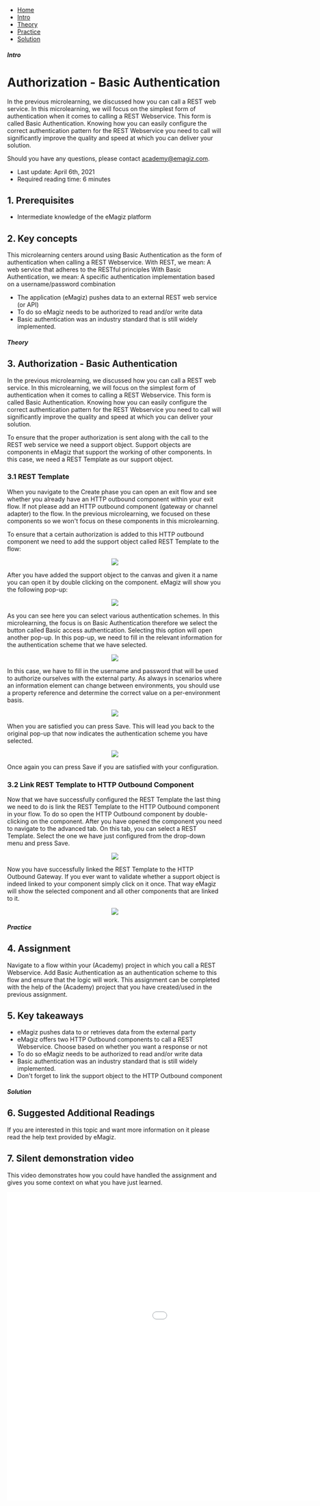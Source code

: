 <div class="ez-academy">
    <div class="ez-academy__body">
        <main class="micro-learning">
        <ul class="doc-nav">
            <li class="doc-nav__item"><a href="../../docs/microlearning/intermediate-rest-webservice-connectivity-index" class="doc-nav__link">Home</a></li>
            <li class="doc-nav__item"><a href="#intro" class="doc-nav__link">Intro</a></li>
            <li class="doc-nav__item"><a href="#theory" class="doc-nav__link">Theory</a></li>
            <li class="doc-nav__item"><a href="#practice" class="doc-nav__link">Practice</a></li>
            <li class="doc-nav__item"><a href="#solution" class="doc-nav__link">Solution</a></li>
        </ul>

<div class="doc">

##### Intro

# Authorization - Basic Authentication

In the previous microlearning, we discussed how you can call a REST web service. In this microlearning, we will focus on the simplest form of authentication when it comes to calling a REST Webservice. This form is called Basic Authentication. Knowing how you can easily configure the correct authentication pattern for the REST Webservice you need to call will significantly improve the quality and speed at which you can deliver your solution.
 
Should you have any questions, please contact academy@emagiz.com.

- Last update: April 6th, 2021
- Required reading time: 6 minutes

## 1. Prerequisites
- Intermediate knowledge of the eMagiz platform

## 2. Key concepts
This microlearning centers around using Basic Authentication as the form of authentication when calling a REST Webservice.
With REST, we mean: A web service that adheres to the RESTful principles
With Basic Authentication, we mean: A specific authentication implementation based on a username/password combination

- The application (eMagiz) pushes data to an external REST web service (or API)
- To do so eMagiz needs to be authorized to read and/or write data
- Basic authentication was an industry standard that is still widely implemented.

##### Theory    

## 3. Authorization - Basic Authentication

In the previous microlearning, we discussed how you can call a REST web service. In this microlearning, we will focus on the simplest form of authentication when it comes to calling a REST Webservice. This form is called Basic Authentication. Knowing how you can easily configure the correct authentication pattern for the REST Webservice you need to call will significantly improve the quality and speed at which you can deliver your solution.

To ensure that the proper authorization is sent along with the call to the REST web service we need a support object. Support objects are components in eMagiz that support the working of other components. In this case, we need a REST Template as our support object.

### 3.1 REST Template

When you navigate to the Create phase you can open an exit flow and see whether you already have an HTTP outbound component within your exit flow. If not please add an HTTP outbound component (gateway or channel adapter) to the flow. In the previous microlearning, we focused on these components so we won't focus on these components in this microlearning.

To ensure that a certain authorization is added to this HTTP outbound component we need to add the support object called REST Template to the flow:

<p align="center"><img src="../../img/microlearning/intermediate-rest-webservice-connectivity-authorization-basic-authentication--rest-template-search.png"></p>

After you have added the support object to the canvas and given it a name you can open it by double clicking on the component. eMagiz will show you the following pop-up:

<p align="center"><img src="../../img/microlearning/intermediate-rest-webservice-connectivity-authorization-basic-authentication--rest-template-empty.png"></p>

As you can see here you can select various authentication schemes. In this microlearning, the focus is on Basic Authentication therefore we select the button called Basic access authentication. Selecting this option will open another pop-up. In this pop-up, we need to fill in the relevant information for the authentication scheme that we have selected.

<p align="center"><img src="../../img/microlearning/intermediate-rest-webservice-connectivity-authorization-basic-authentication--pop-up-empty.png"></p>

In this case, we have to fill in the username and password that will be used to authorize ourselves with the external party. As always in scenarios where an information element can change between environments, you should use a property reference and determine the correct value on a per-environment basis.

<p align="center"><img src="../../img/microlearning/intermediate-rest-webservice-connectivity-authorization-basic-authentication--pop-up-filled-in.png"></p>

When you are satisfied you can press Save. This will lead you back to the original pop-up that now indicates the authentication scheme you have selected.

<p align="center"><img src="../../img/microlearning/intermediate-rest-webservice-connectivity-authorization-basic-authentication--rest-template-filled-in.png"></p>

Once again you can press Save if you are satisfied with your configuration.

### 3.2 Link REST Template to HTTP Outbound Component

Now that we have successfully configured the REST Template the last thing we need to do is link the REST Template to the HTTP Outbound component in your flow. To do so open the HTTP Outbound component by double-clicking on the component. After you have opened the component you need to navigate to the advanced tab. On this tab, you can select a REST Template. Select the one we have just configured from the drop-down menu and press Save.

<p align="center"><img src="../../img/microlearning/intermediate-rest-webservice-connectivity-authorization-basic-authentication--link-rest-template-to-http-outbound-component.png"></p>

Now you have successfully linked the REST Template to the HTTP Outbound Gateway. If you ever want to validate whether a support object is indeed linked to your component simply click on it once. That way eMagiz will show the selected component and all other components that are linked to it.

<p align="center"><img src="../../img/microlearning/intermediate-rest-webservice-connectivity-authorization-basic-authentication--link-rest-template-to-http-outbound-component-visual.png"></p>

##### Practice

## 4. Assignment

Navigate to a flow within your (Academy) project in which you call a REST Webservice.
Add Basic Authentication as an authentication scheme to this flow and ensure that the logic will work.
This assignment can be completed with the help of the (Academy) project that you have created/used in the previous assignment.

## 5. Key takeaways

- eMagiz pushes data to or retrieves data from the external party
- eMagiz offers two HTTP Outbound components to call a REST Webservice. Choose based on whether you want a response or not
- To do so eMagiz needs to be authorized to read and/or write data
- Basic authentication was an industry standard that is still widely implemented.
- Don't forget to link the support object to the HTTP Outbound component

##### Solution

## 6. Suggested Additional Readings

If you are interested in this topic and want more information on it please read the help text provided by eMagiz.

## 7. Silent demonstration video

This video demonstrates how you could have handled the assignment and gives you some context on what you have just learned.

<iframe width="1280" height="720" src="../../vid/microlearning/intermediate-rest-webservice-connectivity-authorization-basic-authentication.mp4" frameborder="0" allow="accelerometer; autoplay; clipboard-write; encrypted-media; gyroscope; picture-in-picture" allowfullscreen></iframe>

</div>
</main>
</div>
</div>